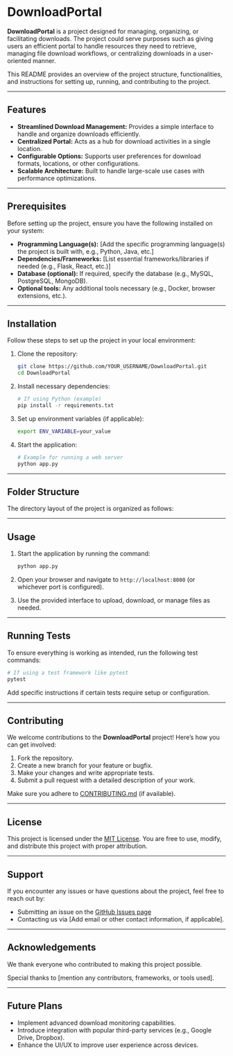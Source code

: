 # DownloadPortal

**DownloadPortal** is a project designed for managing, organizing, or facilitating downloads. The project could serve purposes such as giving users an efficient portal to handle resources they need to retrieve, managing file download workflows, or centralizing downloads in a user-oriented manner. 

This README provides an overview of the project structure, functionalities, and instructions for setting up, running, and contributing to the project.

---

## Features

- **Streamlined Download Management:** Provides a simple interface to handle and organize downloads efficiently.
- **Centralized Portal:** Acts as a hub for download activities in a single location.
- **Configurable Options:** Supports user preferences for download formats, locations, or other configurations.
- **Scalable Architecture:** Built to handle large-scale use cases with performance optimizations.

---

## Prerequisites

Before setting up the project, ensure you have the following installed on your system:

- **Programming Language(s):** [Add the specific programming language(s) the project is built with, e.g., Python, Java, etc.]
- **Dependencies/Frameworks:** [List essential frameworks/libraries if needed (e.g., Flask, React, etc.)]
- **Database (optional):** If required, specify the database (e.g., MySQL, PostgreSQL, MongoDB).
- **Optional tools:** Any additional tools necessary (e.g., Docker, browser extensions, etc.).

---

## Installation

Follow these steps to set up the project in your local environment:

1. Clone the repository:
   ```bash
   git clone https://github.com/YOUR_USERNAME/DownloadPortal.git
   cd DownloadPortal
   ```

2. Install necessary dependencies:
   ```bash
   # If using Python (example)
   pip install -r requirements.txt
   ```

3. Set up environment variables (if applicable):
   ```bash
   export ENV_VARIABLE=your_value
   ```

4. Start the application:
   ```bash
   # Example for running a web server
   python app.py
   ```

---

## Folder Structure

The directory layout of the project is organized as follows:

---

## Usage

1. Start the application by running the command:
   ```bash
   python app.py
   ```

2. Open your browser and navigate to `http://localhost:8000` (or whichever port is configured).

3. Use the provided interface to upload, download, or manage files as needed.

---

## Running Tests

To ensure everything is working as intended, run the following test commands:

```bash
# If using a test framework like pytest
pytest
```

Add specific instructions if certain tests require setup or configuration.

---

## Contributing

We welcome contributions to the **DownloadPortal** project! Here’s how you can get involved:

1. Fork the repository.
2. Create a new branch for your feature or bugfix.
3. Make your changes and write appropriate tests.
4. Submit a pull request with a detailed description of your work.

Make sure you adhere to [CONTRIBUTING.md](./CONTRIBUTING.md) (if available).

---

## License

This project is licensed under the [MIT License](./LICENSE). You are free to use, modify, and distribute this project with proper attribution.

---

## Support

If you encounter any issues or have questions about the project, feel free to reach out by:

- Submitting an issue on the [GitHub Issues page](https://github.com/YOUR_USERNAME/DownloadPortal/issues)
- Contacting us via [Add email or other contact information, if applicable].

---

## Acknowledgements

We thank everyone who contributed to making this project possible. 

Special thanks to [mention any contributors, frameworks, or tools used].

---

## Future Plans

- Implement advanced download monitoring capabilities.
- Introduce integration with popular third-party services (e.g., Google Drive, Dropbox).
- Enhance the UI/UX to improve user experience across devices.
